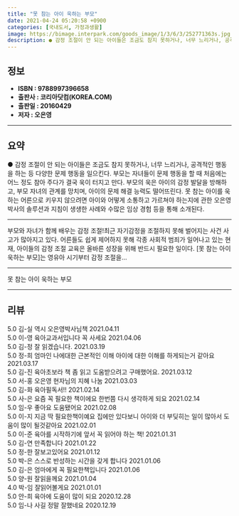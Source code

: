 ```yaml
---
title: "못 참는 아이 욱하는 부모"
date: 2021-04-24 05:20:58 +0900
categories: [국내도서, 가정과생활]
image: https://bimage.interpark.com/goods_image/1/3/6/3/252771363s.jpg
description: ● 감정 조절이 안 되는 아이들은 조금도 참지 못하거나, 너무 느리거나, 공격적인 행동을 하는 등 다양한 문제 행동을 일으킨다. 부모는 자녀들이 문제 행동을 할 때 처음에는 어느 정도 참아 주다가 결국 욱이 터지고 만다. 부모의 욱은 아이의 감정 발달을 방해하고, 부모 자녀의 관계를
---
```


## **정보**

- **ISBN : 9788997396658**
- **출판사 : 코리아닷컴(KOREA.COM)**
- **출판일 : 20160429**
- **저자 : 오은영**

------



## **요약**

●  감정 조절이 안 되는 아이들은 조금도 참지 못하거나, 너무 느리거나, 공격적인 행동을 하는 등 다양한 문제 행동을 일으킨다. 부모는 자녀들이 문제 행동을 할 때 처음에는 어느 정도 참아 주다가 결국 욱이 터지고 만다. 부모의 욱은 아이의 감정 발달을 방해하고, 부모 자녀의 관계를 망치며, 아이의 문제 해결 능력도 떨어뜨린다. 못 참는 아이를 욱하는 어른으로 키우지 않으려면 아이와 어떻게 소통하고 가르쳐야 하는지에 관한 오은영 박사의 솔루션과 지침이 생생한 사례와 수많은 임상 경험 등을 통해 소개된다.

------

부모와 자녀가 함께 배우는 감정 조절!최근 자기감정을 조절하지 못해 벌어지는 사건 사고가 많아지고 있다. 어른들도 쉽게 제어하지 못해 각종 사회적 범죄가 일어나고 있는 현재, 아이들의 감정 조절 교육은 올바른 성장을 위해 반드시 필요한 일이다. [못 참는 아이 욱하는 부모]는 영유아 시기부터 감정 조절을... 

------


못 참는 아이 욱하는 부모 

------


## **리뷰** 

5.0 김-실 역시 오은영박사님책 2021.04.11 <br/>5.0 이-영 육아교과서입니다 꼭 사세요 2021.04.06 <br/>5.0 김-정 잘 읽겠습니다. 2021.03.19 <br/>5.0 정-희 엄마인 나에대한 근본적인 이해 아이에 대한 이해를 하게되는거 같아요 2021.03.17 <br/>5.0 김-진 육아초보라 책 좀 읽고 도움받으려고 구매했어요.
 2021.03.12 <br/>5.0 서-홍 오은영 현자님의 지혜 나눔 2021.03.03 <br/>5.0 김-화 육아필독서!!  2021.02.14 <br/>5.0 사-은 요즘 꼭 필요한 책이에요
한번쯤 다시 생각하게 되요 2021.02.14 <br/>5.0 임-우 좋아요 도움됐어요 2021.02.08 <br/>5.0 이-지 지금 딱 필요한책이예요 집에만 있다보니 아이와 더 부딪히는 일이 많아서 도움이 많이 될것같아요 2021.02.01 <br/>5.0 이-준 육아를 시작하기에 앞서 꼭 읽어야 하는 책! 2021.01.31 <br/>5.0 김-연 만족합니다 2021.01.22 <br/>5.0 정-한 잘보고있어요 2021.01.12 <br/>5.0 박-은 스스로 반성하는 시간을 갖게 합니다 2021.01.06 <br/>5.0 김-은 엄마에게 꼭 필요한책입니다 2021.01.06 <br/>5.0 양-원 잘읽을께요  2021.01.04 <br/>4.0 박-임 잘읽어볼게요 2021.01.01 <br/>5.0 안-희 육아에 도움이 많이 되요 2020.12.28 <br/>5.0 임-나 사길 정말 잘했네요 2020.12.19 <br/>